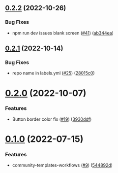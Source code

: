 ## [0.2.2](https://github.com/CryptoverseWeb3/Community.CryptoverseWeb3/compare/v0.2.1...v0.2.2) (2022-10-26)


### Bug Fixes

* npm run dev issues blank screen ([#41](https://github.com/CryptoverseWeb3/Community.CryptoverseWeb3/issues/41)) ([ab344ea](https://github.com/CryptoverseWeb3/Community.CryptoverseWeb3/commit/ab344eadb1a908342710c1eef404d685d455f3fd))



## [0.2.1](https://github.com/CryptoverseWeb3/Community.CryptoverseWeb3/compare/v0.2.0...v0.2.1) (2022-10-14)


### Bug Fixes

* repo name in labels.yml ([#25](https://github.com/CryptoverseWeb3/Community.CryptoverseWeb3/issues/25)) ([28015c0](https://github.com/CryptoverseWeb3/Community.CryptoverseWeb3/commit/28015c01e62517b4b3d005f427461e6ccab5c772))



# [0.2.0](https://github.com/CryptoverseWeb3/Community.CryptoverseWeb3/compare/v0.1.0...v0.2.0) (2022-10-07)


### Features

* Button border color fix ([#19](https://github.com/CryptoverseWeb3/Community.CryptoverseWeb3/issues/19)) ([3930ddf](https://github.com/CryptoverseWeb3/Community.CryptoverseWeb3/commit/3930ddfc3708f5e6f91c4e03f9bbd0de93bcdb67))



# [0.1.0](https://github.com/CryptoverseWeb3/Community.CryptoverseWeb3/compare/544892d49ae138bd786199bc30315e9836077922...v0.1.0) (2022-07-15)


### Features

* community-templates-workflows ([#9](https://github.com/CryptoverseWeb3/Community.CryptoverseWeb3/issues/9)) ([544892d](https://github.com/CryptoverseWeb3/Community.CryptoverseWeb3/commit/544892d49ae138bd786199bc30315e9836077922))




